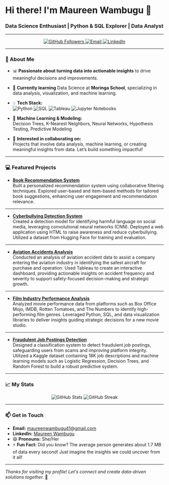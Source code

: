 # Hi there! I'm Maureen Wambugu 👋

### Data Science Enthusiast | Python & SQL Explorer | Data Analyst

---

<div align="center">
  <a href="https://github.com/Mau-Wambugu">
    <img src="https://img.shields.io/github/followers/Mau-Wambugu?label=Follow%20Me&style=social" alt="GitHub Followers" />
  </a>
  <a href="mailto:maureenwambugu41@gmail.com">
    <img src="https://img.shields.io/badge/Email-me-red?style=flat&logo=gmail&logoColor=white" alt="Email" />
  </a>
 <a href="https://www.linkedin.com/in/maureen-wambugu-02596924b/">
    <img src="https://img.shields.io/badge/Connect-LinkedIn-blue?style=flat&logo=linkedin" alt="LinkedIn" />
</a>
</div>

---

### 👀 About Me
- 📊 **Passionate about turning data into actionable insights** to drive meaningful decisions and improvements.
- 🌱 **Currently learning** Data Science at **Moringa School**, specializing in data analysis, visualization, and machine learning.
- 💡 **Tech Stack:**  
  <img src="https://img.shields.io/badge/-Python-3776AB?style=flat&logo=python&logoColor=white" alt="Python" /> 
  <img src="https://img.shields.io/badge/-SQL-4479A1?style=flat&logo=MySQL&logoColor=white" alt="SQL" /> 
  <img src="https://img.shields.io/badge/-Tableau-E97627?style=flat&logo=tableau&logoColor=white" alt="Tableau" />
  <img src="https://img.shields.io/badge/-Jupyter-F37626?style=flat&logo=jupyter&logoColor=white" alt="Jupyter Notebooks" />  

- 🧠 **Machine Learning & Modeling:**  
  Decision Trees, K-Nearest Neighbors, Neural Networks, Hypothesis Testing, Predictive Modeling

- 🧩 **Interested in collaborating on:**  
  Projects that involve data analysis, machine learning, or creating meaningful insights from data. Let’s build something impactful!

---

### 💻 Featured Projects
- **[Book Recommendation System](https://github.com/Mr-PeterMaina/PHASE-4)**  
  Built a personalized recommendation system using collaborative filtering techniques. Explored user-based and item-based methods for tailored book suggestions, enhancing user engagement and recommendation relevance.

---

- **[Cyberbullying Detection System](https://github.com/Mau-Wambugu)**                                                                                                                                                                
  Created a detection model for identifying harmful language on social media, leveraging convolutional neural networks (CNN). Deployed a web application using HTML to raise awareness and reduce cyberbullying. Utilized a dataset from 
   Hugging Face for training and evaluation.

---

- **[Aviation Accidents Analysis](https://github.com/Mau-Wambugu)**                                                                                                                                                                 
  Conducted an analysis of aviation accident data to assist a company entering the aviation industry in identifying the safest aircraft for purchase and operation. Used Tableau to create an interactive dashboard, providing actionable 
  insights on accident frequency and severity to support safety-focused decision-making and strategic growth.

---

- **[Film Industry Performance Analysis](https://github.com/Mau-Wambugu)**                                                                                                                                                           
  Analyzed movie performance data from platforms such as Box Office Mojo, IMDB, Rotten Tomatoes, and The Numbers to identify high-performing film genres. Leveraged Python, SQL, and data visualization libraries to deliver insights 
  guiding strategic decisions for a new movie studio.

---

- **[Fraudulent Job Postings Detection](https://github.com/Mau-Wambugu)**                                                                                                                                                            
  Designed a classification system to detect fraudulent job postings, safeguarding users from scams and improving platform integrity. Utilized a Kaggle dataset containing 18K job descriptions and machine learning models such as Logistic 
  Regression, Decision Trees, and Random Forest to build a robust predictive system.

---

### 📈 My Stats
<div align="center">
  <img src="https://github-readme-stats.vercel.app/api?username=Mau-Wambugu&show_icons=true&theme=default&hide_border=true" alt="GitHub Stats" />
  <img src="https://github-readme-streak-stats.herokuapp.com/?user=Mau-Wambugu&theme=default&hide_border=true" alt="GitHub Streak" />
</div>

---

### 📫 Get in Touch
- **Email:** [maureenwambugu41@gmail.com](mailto:maureenwambugu41@gmail.com)  
- **LinkedIn:** [Maureen Wambugu](https://www.linkedin.com/in/maureen-wambugu-02596924b/) 
- 😄 **Pronouns:** She/Her  
- ⚡ **Fun Fact:** Did you know? The average person generates about 1.7 MB of data every second! Just imagine the insights we could uncover from it all!

---

*Thanks for visiting my profile! Let's connect and create data-driven solutions together.* 🚀
